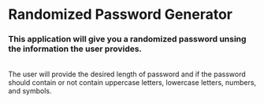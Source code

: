 # Randomized Password Generator
<h3>This application will give you a randomized password unsing the information the user provides.</h3><br>
The user will provide the desired length of password and if the password should contain or not contain uppercase letters, lowercase letters, numbers, and symbols.
